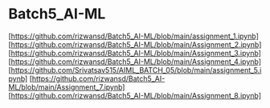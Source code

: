 # Batch5_AI-ML
[https://github.com/rizwansd/Batch5_AI-ML/blob/main/assignment_1.ipynb]
[https://github.com/rizwansd/Batch5_AI-ML/blob/main/Assignment_2.ipynb]
[https://github.com/rizwansd/Batch5_AI-ML/blob/main/Assignment_3.ipynb]
[https://github.com/rizwansd/Batch5_AI-ML/blob/main/Assignment_4.ipynb]
[https://github.com/Srivatsav515/AIML_BATCH_05/blob/main/assignment_5.ipynb]
[https://github.com/rizwansd/Batch5_AI-ML/blob/main/Assignment_7.ipynb]
[https://github.com/rizwansd/Batch5_AI-ML/blob/main/Assignment_8.ipynb]
